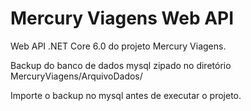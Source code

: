 # Mercury Viagens Web API

Web API .NET Core 6.0 do projeto Mercury Viagens.

Backup do banco de dados mysql zipado no diretório MercuryViagens/ArquivoDados/

Importe o backup no mysql antes de executar o projeto.
